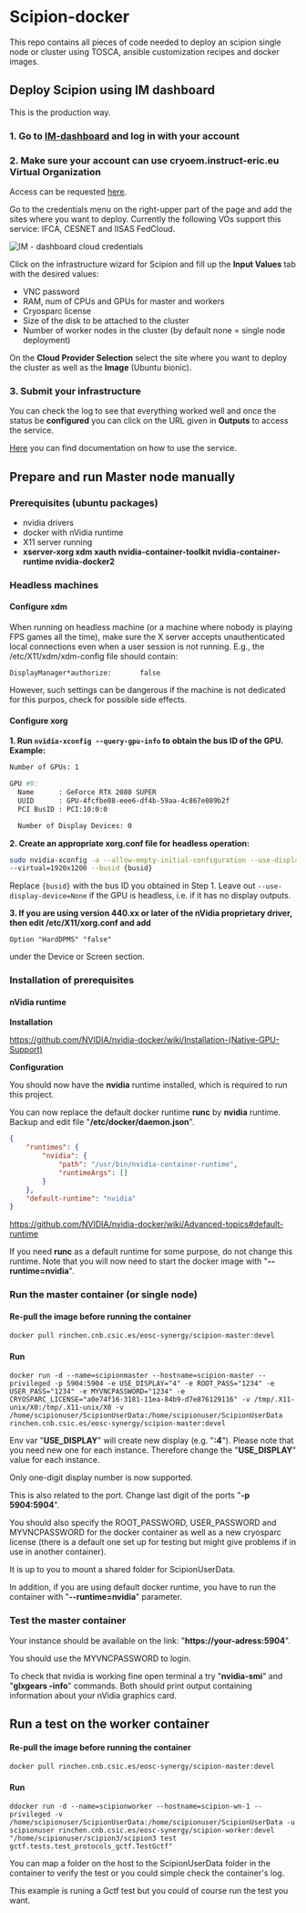 # Scipion-docker

This repo contains all pieces of code needed to deploy an scipion single node or cluster using TOSCA, ansible customization recipes and docker images.

## Deploy Scipion using IM dashboard

This is the production way.
### 1. Go to [IM-dashboard](https://appsgrycap.i3m.upv.es:31443/im-dashboard/login) and log in with your account
### 2. Make sure your account can use cryoem.instruct-eric.eu Virtual Organization
Access can be requested [here](https://aai.egi.eu/registry/co_petitions/start/coef:84).

Go to the credentials menu on the right-upper part of the page and add the sites where you want to deploy. Currently the following VOs support this service: IFCA, CESNET and IISAS FedCloud.

![IM - dashboard cloud credentials](docs/im-dashboard-cloud-credentials.png)

Click on the infrastructure wizard for Scipion and fill up the **Input Values** tab with the desired values:

 * VNC password
 * RAM, num of CPUs and GPUs for master and workers
 * Cryosparc license
 * Size of the disk to  be attached to the cluster
 * Number of worker nodes in the cluster (by default none = single node deployment)
 
 On the **Cloud Provider Selection** select the site where you want to deploy the cluster as well as the **Image** (Ubuntu bionic).
  
### 3. Submit your infrastructure

You can check the log to see that everything worked well and once the status be **configured** you can click on the URL given in **Outputs** to access the service.

[Here](https://scipion-em.github.io/docs/docs/developer/scipion-on-the-egi-federated-cloud) you can find documentation on how to use the service.


## Prepare and run Master node manually
### Prerequisites (ubuntu packages)
* nvidia drivers
* docker with nVidia runtime
* X11 server running
* **xserver-xorg xdm xauth nvidia-container-toolkit nvidia-container-runtime nvidia-docker2**

### Headless machines
#### Configure xdm
When running on headless machine (or a machine where nobody is playing FPS games all the time), 
make sure the X server accepts unauthenticated local connections even when a user session is not running. 
E.g., the /etc/X11/xdm/xdm-config file should contain:

    DisplayManager*authorize:       false

However, such settings can be dangerous if the machine is not dedicated for this purpos, check for possible side effects.

#### Configure xorg
<!-- https://virtualgl.org/Documentation/HeadlessNV -->

**1. Run `nvidia-xconfig --query-gpu-info` to obtain the bus ID of the GPU. Example:**

```bash
Number of GPUs: 1

GPU #0:
  Name      : GeForce RTX 2080 SUPER
  UUID      : GPU-4fcfbe08-eee6-df4b-59aa-4c867e089b2f
  PCI BusID : PCI:10:0:0

  Number of Display Devices: 0
```

**2. Create an appropriate xorg.conf file for headless operation:**

```bash
sudo nvidia-xconfig -a --allow-empty-initial-configuration --use-display-device=None \
--virtual=1920x1200 --busid {busid}
```
Replace `{busid}` with the bus ID you obtained in Step 1. Leave out `--use-display-device=None` if the GPU is headless, i.e. if it has no display outputs.

**3. If you are using version 440.xx or later of the nVidia proprietary driver, then edit /etc/X11/xorg.conf and add**

```
Option "HardDPMS" "false"
```
under the Device or Screen section.

### Installation of prerequisites

#### nVidia runtime

**Installation**

https://github.com/NVIDIA/nvidia-docker/wiki/Installation-(Native-GPU-Support)

**Configuration**

You should now have the **nvidia** runtime installed, which is required to run this project.

You can now replace the default docker runtime **runc** by **nvidia** runtime.  
Backup and edit file "**/etc/docker/daemon.json**".
```json
{
    "runtimes": {
        "nvidia": {
            "path": "/usr/bin/nvidia-container-runtime",
            "runtimeArgs": []
        }
    },
    "default-runtime": "nvidia"
}
```


https://github.com/NVIDIA/nvidia-docker/wiki/Advanced-topics#default-runtime

If you need **runc** as a default runtime for some purpose, do not change this runtime.
Note that you will now need to start the docker image with "**--runtime=nvidia**".

### Run the master container (or single node)

#### Re-pull the image before running the container
```bash
docker pull rinchen.cnb.csic.es/eosc-synergy/scipion-master:devel
```
#### Run

```
docker run -d --name=scipionmaster --hostname=scipion-master --privileged -p 5904:5904 -e USE_DISPLAY="4" -e ROOT_PASS="1234" -e USER_PASS="1234" -e MYVNCPASSWORD="1234" -e CRYOSPARC_LICENSE="a0e74f16-3181-11ea-84b9-d7e876129116" -v /tmp/.X11-unix/X0:/tmp/.X11-unix/X0 -v /home/scipionuser/ScipionUserData:/home/scipionuser/ScipionUserData rinchen.cnb.csic.es/eosc-synergy/scipion-master:devel
```

Env var "**USE_DISPLAY**" will create new display (e.g. "**:4**").
Please note that you need new one for each instance. Therefore change the "**USE_DISPLAY**" value for each instance.

Only one-digit display number is now supported.

This is also related to the port. Change last digit of the ports "**-p 5904:5904**".

You should also specify the ROOT_PASSWORD, USER_PASSWORD and MYVNCPASSWORD for the docker container as well as a new cryosparc license (there is a default one set up for testing but might give problems if in use in another container).

It is up to you to mount a shared folder for ScipionUserData.

In addition, if you are using default docker runtime, you have to run the container with "**--runtime=nvidia**" parameter.

### Test the master container

Your instance should be available on the link: "**https://your-adress:5904**".

You should use the MYVNCPASSWORD to login.

To check that nvidia is working fine open terminal a try "**nvidia-smi**" and "**glxgears -info**" commands.
Both should print output containing information about your nVidia graphics card.

## Run a test on the worker container

#### Re-pull the image before running the container
```bash
docker pull rinchen.cnb.csic.es/eosc-synergy/scipion-master:devel
```

#### Run

```
ddocker run -d --name=scipionworker --hostname=scipion-wn-1 --privileged -v /home/scipionuser/ScipionUserData:/home/scipionuser/ScipionUserData -u scipionuser rinchen.cnb.csic.es/eosc-synergy/scipion-worker:devel "/home/scipionuser/scipion3/scipion3 test gctf.tests.test_protocols_gctf.TestGctf"
```
You can map a folder on the host to the ScipionUserData folder in the container to verify the test or you could simple check the container's log.

This example is runing a Gctf test but you could of course run the test you want.

<!--
## Troubleshooting

If the commands described above print output that do not contains information about nVidia card, try to backup and delete file "**/etc/X11/xorg.conf**".
-->

